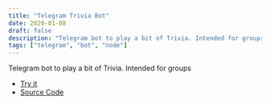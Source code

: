 ```yaml
---
title: "Telegram Trivia Bot"
date: 2020-01-08
draft: false
description: "Telegram bot to play a bit of Trivia. Intended for groups "
tags: ["telegram", "bot", "node"]
---
```

Telegram bot to play a bit of Trivia. Intended for groups 

- [Try it](https://t.me/l3triviabot)
- [Source Code](https://github.com/LuisMayo/TelegramTriviaBot)